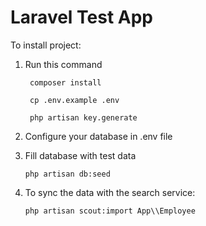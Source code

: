 # Laravel Test App

To install project:

1. Run this command
            
        composer install
    
        cp .env.example .env
    
        php artisan key.generate
    
2. Configure your database in .env file

3. Fill database with test data

       php artisan db:seed
        
        
4. To sync the data with the search service:
     
       php artisan scout:import App\\Employee